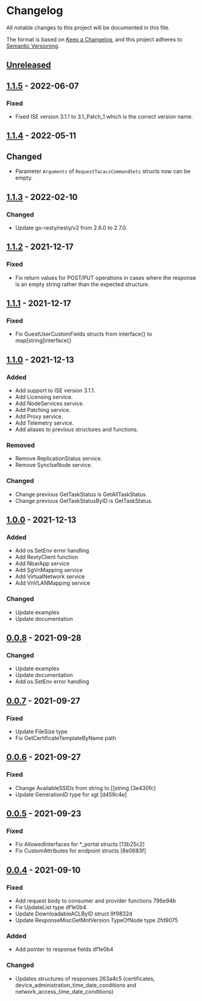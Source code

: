 # Changelog
All notable changes to this project will be documented in this file.

The format is based on [Keep a Changelog](https://keepachangelog.com/en/1.0.0/),
and this project adheres to [Semantic Versioning](https://semver.org/spec/v2.0.0.html).

## [Unreleased]

## [1.1.5] - 2022-06-07
### Fixed
- Fixed ISE version 3.1.1 to 3.1_Patch_1 which is the correct version name.

## [1.1.4] - 2022-05-11
## Changed
-  Parameter `Arguments` of `RequestTacacsCommandSets` structs now can be empty.

## [1.1.3] - 2022-02-10

### Changed
- Update go-resty/resty/v2 from 2.6.0 to 2.7.0.

## [1.1.2] - 2021-12-17
### Fixed
- Fix return values for POST/PUT operations in cases where the response is an empty string rather than the expected structure.


## [1.1.1] - 2021-12-17
### Fixed
- Fix GuestUserCustomFields structs from interface{} to map[string]interface{}

## [1.1.0] - 2021-12-13

### Added
- Add support to ISE version 3.1.1.
- Add Licensing service.
- Add NodeServices service.
- Add Patching service.
- Add Proxy service.
- Add Telemetry service.
- Add aliases to previous structures and functions.

### Removed
- Remove ReplicationStatus service.
- Remove SyncIseNode service.

### Changed
- Change previous GetTaskStatus is GetAllTaskStatus.
- Change previous GetTaskStatusByID is GetTaskStatus.

## [1.0.0] - 2021-12-13

### Added
- Add os.SetEnv error handling
- Add RestyClient function 
- Add NbarApp service
- Add SgVnMapping service
- Add VirtualNetwork service
- Add VnVLANMapping service

### Changed
- Update examples
- Update documentation


## [0.0.8] - 2021-09-28
### Changed
- Update examples
- Update documentation
- Add os.SetEnv error handling


## [0.0.7] - 2021-09-27
### Fixed
- Update FileSize type
- Fix GetCertificateTemplateByName path

## [0.0.6] - 2021-09-27
### Fixed
- Change AvailableSSIDs from string to []string [3e430fc]
- Update GenerationID type for sgt [d459c4e]

## [0.0.5] - 2021-09-23
### Fixed
- Fix AllowedInterfaces for *_portal structs [13b25c2]
- Fix CustomAttributes for endpoint structs [8e0683f]

## [0.0.4] - 2021-09-10
### Fixed
- Add request body to consumer and provider functions 796e94b
- Fix UpdateList type df1e0b4
- Update DownloadableACLByID struct 9f9832d
- Update ResponseMiscGetMntVersion.TypeOfNode type 2fd9075

### Added
- Add pointer to response fields df1e0b4

### Changed
- Updates structures of responses 263a4c5 (certificates, device_administration_time_date_conditions and network_access_time_date_conditions)


[0.0.4]: https://github.com/CiscoISE/ciscoise-go-sdk/commits/v0.0.4
[0.0.5]: https://github.com/CiscoISE/ciscoise-go-sdk/compare/v0.0.4...v0.0.5
[0.0.6]: https://github.com/CiscoISE/ciscoise-go-sdk/compare/v0.0.5...v0.0.6
[0.0.7]: https://github.com/CiscoISE/ciscoise-go-sdk/compare/v0.0.6...v0.0.7
[0.0.8]: https://github.com/CiscoISE/ciscoise-go-sdk/compare/v0.0.7...v0.0.8
[1.0.0]: https://github.com/CiscoISE/ciscoise-go-sdk/compare/v0.0.8...v1.0.0
[1.1.0]: https://github.com/CiscoISE/ciscoise-go-sdk/compare/v1.0.0...v1.1.0
[1.1.1]: https://github.com/CiscoISE/ciscoise-go-sdk/compare/v1.1.0...v1.1.1
[1.1.2]: https://github.com/CiscoISE/ciscoise-go-sdk/compare/v1.1.1...v1.1.2
[1.1.3]: https://github.com/CiscoISE/ciscoise-go-sdk/compare/v1.1.2...v1.1.3
[1.1.4]: https://github.com/CiscoISE/ciscoise-go-sdk/compare/v1.1.3...v1.1.4
[1.1.5]: https://github.com/CiscoISE/ciscoise-go-sdk/compare/v1.1.4...v1.1.5
[Unreleased]: https://github.com/cisco-en-programmability/dnacenter-go-sdk/compare/v1.1.5...main
